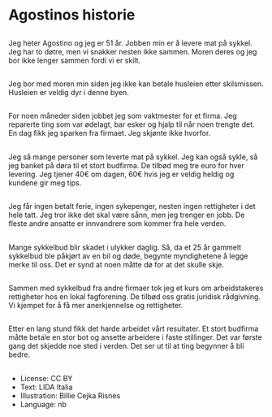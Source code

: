 # Agostinos historie

##
Jeg heter Agostino og jeg er 51 år. Jobben min er å levere mat på sykkel. Jeg har to døtre, men vi snakker nesten ikke sammen. Moren deres og jeg bor ikke lenger sammen fordi vi er skilt.

##
Jeg bor med moren min siden jeg ikke kan betale husleien etter skilsmissen. Husleien er veldig dyr i denne byen.

##
For noen måneder siden jobbet jeg som vaktmester for et firma. Jeg reparerte ting som var ødelagt, bar esker og hjalp til når noen trengte det. En dag fikk jeg sparken fra firmaet. Jeg skjønte ikke hvorfor.

##
Jeg så mange personer som leverte mat på sykkel. Jeg kan også sykle, så jeg banket på døra til et stort budfirma. De tilbød meg tre euro for hver levering. Jeg tjener 40€ om dagen, 60€ hvis jeg er veldig heldig og kundene gir meg tips.

##
Jeg får ingen betalt ferie, ingen sykepenger, nesten ingen rettigheter i det hele tatt. Jeg tror ikke det skal være sånn, men jeg trenger en jobb. De fleste andre ansatte er innvandrere som kommer fra hele verden.

##
Mange sykkelbud blir skadet i ulykker daglig. Så, da et 25 år gammelt sykkelbud ble påkjørt av en bil og døde, begynte myndighetene å legge merke til oss. Det er synd at noen måtte dø for at det skulle skje.

##
Sammen med sykkelbud fra andre firmaer tok jeg et kurs om arbeidstakeres rettigheter hos en lokal fagforening. De tilbød oss gratis juridisk rådgivning. Vi kjempet for å få mer anerkjennelse og rettigheter.

##
Etter en lang stund fikk det harde arbeidet vårt resultater. Et stort budfirma måtte betale en stor bot og ansette arbeidere i faste stillinger. Det var første gang det skjedde noe sted i verden. Det ser ut til at ting begynner å bli bedre.

##
* License: CC BY
* Text: LIDA Italia
* Illustration: Billie Cejka Risnes
* Language: nb
